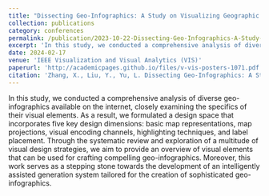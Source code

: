 ```yaml
---
title: "Dissecting Geo-Infographics: A Study on Visualizing Geographic Data"
collection: publications
category: conferences
permalink: /publication/2023-10-22-Dissecting-Geo-Infographics-A-Study-on-Visualizing-Geographic-Data
excerpt: 'In this study, we conducted a comprehensive analysis of diverse geo-infographics available on the internet, closely examining the specifics of their visual elements. As a result, we formulated a design space that incorporates five key design dimensions: basic map representations, map projections, visual encoding channels, highlighting techniques, and label placement. Through the systematic review and exploration of a multitude of visual design strategies, we aim to provide an overview of visual elements that can be used for crafting compelling geo-infographics. Moreover, this work serves as a stepping stone towards the development of an intelligently assisted generation system tailored for the creation of sophisticated geo-infographics.'
date: 2024-02-17
venue: 'IEEE Visualization and Visual Analytics (VIS)'
paperurl: 'http://academicpages.github.io/files/v-vis-posters-1071.pdf'
citation: 'Zhang, X., Liu, Y., Yu, L. Dissecting Geo-Infographics: A Study on Visualizing Geographic Data, IEEE VIS 2023 Posters, Melbourne, Australia, October 2023.'
---
```


In this study, we conducted a comprehensive analysis of diverse geo-infographics available on the internet, closely examining the specifics of their visual elements. As a result, we formulated a design space that incorporates five key design dimensions: basic map representations, map projections, visual encoding channels, highlighting techniques, and label placement. Through the systematic review and exploration of a multitude of visual design strategies, we aim to provide an overview of visual elements that can be used for crafting compelling geo-infographics. Moreover, this work serves as a stepping stone towards the development of an intelligently assisted generation system tailored for the creation of sophisticated geo-infographics.